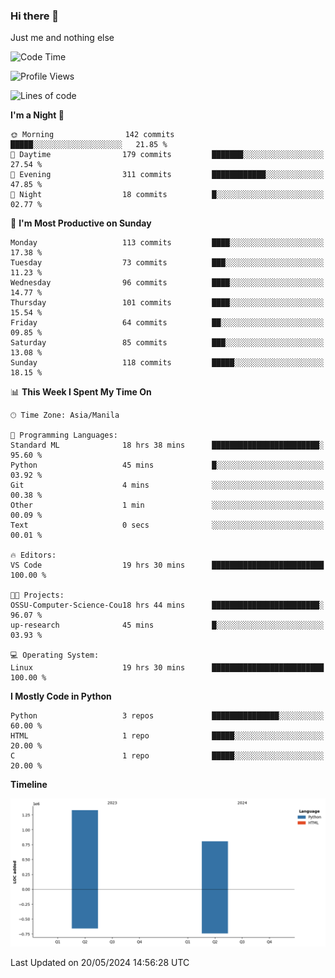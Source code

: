 ### Hi there 👋

Just me and nothing else


<!--START_SECTION:waka-->
![Code Time](http://img.shields.io/badge/Code%20Time-293%20hrs%2044%20mins-blue)

![Profile Views](http://img.shields.io/badge/Profile%20Views-2-blue)

![Lines of code](https://img.shields.io/badge/From%20Hello%20World%20I%27ve%20Written-2.1%20million%20lines%20of%20code-blue)

**I'm a Night 🦉** 

```text
🌞 Morning                142 commits         █████░░░░░░░░░░░░░░░░░░░░   21.85 % 
🌆 Daytime                179 commits         ███████░░░░░░░░░░░░░░░░░░   27.54 % 
🌃 Evening                311 commits         ████████████░░░░░░░░░░░░░   47.85 % 
🌙 Night                  18 commits          █░░░░░░░░░░░░░░░░░░░░░░░░   02.77 % 
```
📅 **I'm Most Productive on Sunday** 

```text
Monday                   113 commits         ████░░░░░░░░░░░░░░░░░░░░░   17.38 % 
Tuesday                  73 commits          ███░░░░░░░░░░░░░░░░░░░░░░   11.23 % 
Wednesday                96 commits          ████░░░░░░░░░░░░░░░░░░░░░   14.77 % 
Thursday                 101 commits         ████░░░░░░░░░░░░░░░░░░░░░   15.54 % 
Friday                   64 commits          ██░░░░░░░░░░░░░░░░░░░░░░░   09.85 % 
Saturday                 85 commits          ███░░░░░░░░░░░░░░░░░░░░░░   13.08 % 
Sunday                   118 commits         █████░░░░░░░░░░░░░░░░░░░░   18.15 % 
```


📊 **This Week I Spent My Time On** 

```text
🕑︎ Time Zone: Asia/Manila

💬 Programming Languages: 
Standard ML              18 hrs 38 mins      ████████████████████████░   95.60 % 
Python                   45 mins             █░░░░░░░░░░░░░░░░░░░░░░░░   03.92 % 
Git                      4 mins              ░░░░░░░░░░░░░░░░░░░░░░░░░   00.38 % 
Other                    1 min               ░░░░░░░░░░░░░░░░░░░░░░░░░   00.09 % 
Text                     0 secs              ░░░░░░░░░░░░░░░░░░░░░░░░░   00.01 % 

🔥 Editors: 
VS Code                  19 hrs 30 mins      █████████████████████████   100.00 % 

🐱‍💻 Projects: 
OSSU-Computer-Science-Cou18 hrs 44 mins      ████████████████████████░   96.07 % 
up-research              45 mins             █░░░░░░░░░░░░░░░░░░░░░░░░   03.93 % 

💻 Operating System: 
Linux                    19 hrs 30 mins      █████████████████████████   100.00 % 
```

**I Mostly Code in Python** 

```text
Python                   3 repos             ███████████████░░░░░░░░░░   60.00 % 
HTML                     1 repo              █████░░░░░░░░░░░░░░░░░░░░   20.00 % 
C                        1 repo              █████░░░░░░░░░░░░░░░░░░░░   20.00 % 
```



**Timeline**

![Lines of Code chart](https://raw.githubusercontent.com/brutist/brutist/main/assets/bar_graph.png)


 Last Updated on 20/05/2024 14:56:28 UTC
<!--END_SECTION:waka-->
